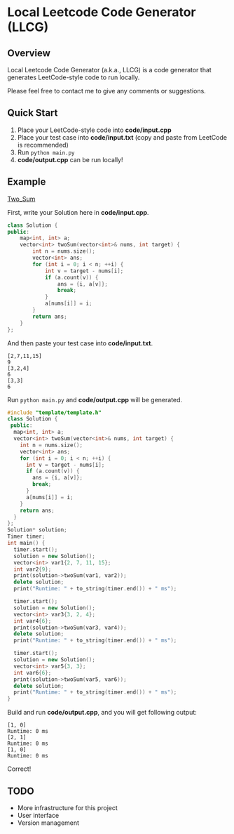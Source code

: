# Local Leetcode Code Generator (LLCG)

## Overview

Local Leetcode Code Generator (a.k.a., LLCG) is a code generator that generates LeetCode-style code to run locally.

Please feel free to contact me to give any comments or suggestions.

## Quick Start

1. Place your LeetCode-style code into **code/input.cpp**
2. Place your test case into **code/input.txt** (copy and paste from LeetCode is recommended)
3. Run `python main.py`
4. **code/output.cpp** can be run locally!

## Example

[Two_Sum](https://leetcode.cn/problems/two-sum/)

First, write your Solution here in **code/input.cpp**.

```cpp
class Solution {
public:
    map<int, int> a;
    vector<int> twoSum(vector<int>& nums, int target) {
        int n = nums.size();
        vector<int> ans;
        for (int i = 0; i < n; ++i) {
            int v = target - nums[i];
            if (a.count(v)) {
                ans = {i, a[v]};
                break;
            }
            a[nums[i]] = i;
        }
        return ans;
    }
};
```

And then paste your test case into **code/input.txt**.

```
[2,7,11,15]
9
[3,2,4]
6
[3,3]
6
```

Run `python main.py` and **code/output.cpp** will be generated.

```cpp
#include "template/template.h"
class Solution {
 public:
  map<int, int> a;
  vector<int> twoSum(vector<int>& nums, int target) {
    int n = nums.size();
    vector<int> ans;
    for (int i = 0; i < n; ++i) {
      int v = target - nums[i];
      if (a.count(v)) {
        ans = {i, a[v]};
        break;
      }
      a[nums[i]] = i;
    }
    return ans;
  }
};
Solution* solution;
Timer timer;
int main() {
  timer.start();
  solution = new Solution();
  vector<int> var1{2, 7, 11, 15};
  int var2{9};
  print(solution->twoSum(var1, var2));
  delete solution;
  print("Runtime: " + to_string(timer.end()) + " ms");

  timer.start();
  solution = new Solution();
  vector<int> var3{3, 2, 4};
  int var4{6};
  print(solution->twoSum(var3, var4));
  delete solution;
  print("Runtime: " + to_string(timer.end()) + " ms");

  timer.start();
  solution = new Solution();
  vector<int> var5{3, 3};
  int var6{6};
  print(solution->twoSum(var5, var6));
  delete solution;
  print("Runtime: " + to_string(timer.end()) + " ms");
}
```

Build and run **code/output.cpp**, and you will get following output:

```
[1, 0]
Runtime: 0 ms
[2, 1]
Runtime: 0 ms
[1, 0]
Runtime: 0 ms
```

Correct!

## TODO

+  More infrastructure for this project
+  User interface
+  Version management
